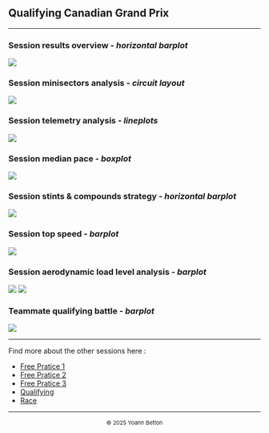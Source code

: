 ## Qualifying Canadian Grand Prix

---

### Session results overview - *horizontal barplot*

<img src="/output/2022-06-19_Canadian_Grand_Prix/qualifying_results_overview_white.png?raw=true"/>

### Session minisectors analysis - *circuit layout*

<img src="/output/2022-06-19_Canadian_Grand_Prix/qualifying_minisectors_analysis_white.png?raw=true"/>

### Session telemetry analysis - *lineplots*

<img src="/output/2022-06-19_Canadian_Grand_Prix/qualifying_telemetry_analysis_white.png?raw=true"/>

### Session median pace - *boxplot*

<img src="/output/2022-06-19_Canadian_Grand_Prix/qualifying_median_pace_white.png?raw=true"/>

### Session stints & compounds strategy - *horizontal barplot*

<img src="/output/2022-06-19_Canadian_Grand_Prix/qualifying_stints_compounds_stategy_white.png?raw=true"/>

### Session top speed - *barplot*

<img src="/output/2022-06-19_Canadian_Grand_Prix/topspeed_qualifying_white.png?raw=true"/>

### Session aerodynamic load level analysis - *barplot*

<img src="/output/2022-06-19_Canadian_Grand_Prix/qualifying_maximum_throttle_white.png?raw=true"/>

<img src="/output/2022-06-19_Canadian_Grand_Prix/qualifying_speed_ratio_white.png?raw=true"/>

### Teammate qualifying battle - *barplot*

<img src="/output/2022-06-19_Canadian_Grand_Prix/teammates_qualifying_battle_white.png?raw=true"/>

--- 

Find more about the other sessions here :
  - [Free Pratice 1](/page/FP1/2022-06-19_Canadian_Grand_Prix)  
  - [Free Pratice 2](/page/FP2/2022-06-19_Canadian_Grand_Prix) 
  - [Free Pratice 3](/page/FP3/2022-06-19_Canadian_Grand_Prix)
  - [Qualifying](/page/Qualifying/2022-06-19_Canadian_Grand_Prix) 
  - [Race](/page/Race/2022-06-19_Canadian_Grand_Prix)

---

<div style="text-align: center">
  <p style="font-size:11px">&copy; 2025 Yoann Betton</p>
</div>

<!-- ---

<p style="font-size:11px">Page generated from <a href="https://github.com/yoannbtn/yoannbtn.github.io">github.com/yoannbtn</a>.</p> -->